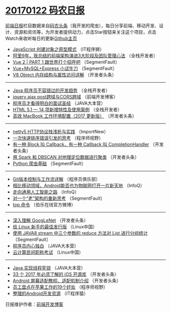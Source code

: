 # [20170122 码农日报](https://toutiao.qdkfweb.cn/date/2017/01/22)

[前端日报](https://qdkfweb.cn/c/news)栏目数据来自[码农头条](https://toutiao.qdkfweb.cn/)（我开发的爬虫），每日分享前端、移动开发、设计、资源和资讯等，为开发者提供动力，点击Star按钮来关注这个项目，点击Watch来收听每日的更新[Github主页](https://github.com/kujian/frontendDaily)
* [JavaScript 创建对象之原型模式](https://toutiao.qdkfweb.cn/23104.html) （IT程序狮）
* [阿里9年，我总结的前端架构演进3大阶段及团队管理心法](https://toutiao.qdkfweb.cn/23055.html) （全栈开发者）
* [Vue 2 | PART 1 跟世界打个招呼吧](https://toutiao.qdkfweb.cn/23094.html) （SegmentFault）
* [Vue+MySQL+Express 小试牛刀](https://toutiao.qdkfweb.cn/23096.html) （SegmentFault）
* [V8 Object 内存结构与属性访问详解](https://toutiao.qdkfweb.cn/23082.html) （开发者头条）

***
* [Java 程序员不容错过的开发趋势](https://toutiao.qdkfweb.cn/23054.html) （全栈开发者）
* [jquery ajax post跨域与CORS跨域](https://toutiao.qdkfweb.cn/23105.html) （前端开发博客）
* [程序员才看得明白的面试圣经](https://toutiao.qdkfweb.cn/23074.html) （JAVA大本营）
* [HTML 5.1 — 14 项新增特性及使用案例](https://toutiao.qdkfweb.cn/23057.html) （全栈开发者）
* [高效 MacBook 工作环境配置（2017 更新版）](https://toutiao.qdkfweb.cn/23078.html) （开发者头条）

***
* [netty5 HTTP协议栈浅析与实践](https://toutiao.qdkfweb.cn/23050.html) （ImportNew）
* [一次快速排序错误引发的思考](https://toutiao.qdkfweb.cn/23097.html) （程序师视野）
* [有一种 Block 叫 Callback，有一种 Callback 叫 CompletionHandler](https://toutiao.qdkfweb.cn/23080.html) （开发者头条）
* [用 Spark 和 DBSCAN 对地理定位数据进行聚类](https://toutiao.qdkfweb.cn/23110.html) （开发者头条）
* [Python 爬虫基础](https://toutiao.qdkfweb.cn/23095.html) （SegmentFault）

***
* [Git版本控制与工作流详解](https://toutiao.qdkfweb.cn/23076.html) （程序员俱乐部）
* [相比移动领域，Android能否也为物联网打开一片新天地](https://toutiao.qdkfweb.cn/23048.html) （InfoQ）
* [走向通用人工智能之路](https://toutiao.qdkfweb.cn/23049.html) （InfoQ）
* [对一个“老”架构的重新思考](https://toutiao.qdkfweb.cn/23093.html) （SegmentFault）
* [top 命令](https://toutiao.qdkfweb.cn/23109.html) （伯乐在线官方微博）

***
* [深入理解 GoogLeNet](https://toutiao.qdkfweb.cn/23113.html) （开发者头条）
* [给 Linux 新手的最佳发行版](https://toutiao.qdkfweb.cn/23067.html) （Linux中国）
* [使用 JAVA8 stream 中三个参数的 reduce 方法对 List 进行分组统计](https://toutiao.qdkfweb.cn/23092.html) （SegmentFault）
* [程序员内心独白](https://toutiao.qdkfweb.cn/23072.html) （JAVA大本营）
* [云计算民间职称考试](https://toutiao.qdkfweb.cn/23066.html) （Linux中国）

***
* [Java 实现线程死锁](https://toutiao.qdkfweb.cn/23073.html) （JAVA大本营）
* [33 个 2017 年必须了解的 iOS 开源库](https://toutiao.qdkfweb.cn/23084.html) （开发者头条）
* [Android 屏幕适配教程、适配机制介绍](https://toutiao.qdkfweb.cn/23077.html) （开发者头条）
* [员工盘点在苹果工作的19个好处](https://toutiao.qdkfweb.cn/23098.html) （程序师视野）
* [整理的Android开发资源](https://toutiao.qdkfweb.cn/23089.html) （IT程序猿）

日报维护作者：[前端开发博客](https://qdkfweb.cn/) 